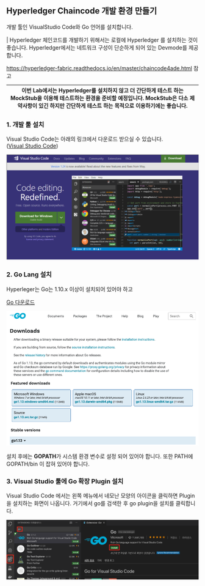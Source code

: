 ## Hyperledger Chaincode 개발 환경 만들기
개발 툴인 VisualStudio Code와 Go 언어를 설치합니다.

| Hyperledger 체인코드를 개발하기 위해서는 로컬에 Hyperledger 를 설치하는 것이 좋습니다. Hyperledger에서는 네트워크 구성이 단순하게 되어 있는 Devmode를 제공합니다.

https://hyperledger-fabric.readthedocs.io/en/master/chaincode4ade.html 참고

이번 Lab에서는 Hyperledger를 설치하지 않고 더 간단하게 테스트 하는 MockStub을 이용해 테스트하는 환경을 준비할 예정입니다. MockStub은 다소 제약사항이 있긴 하지만 간단하게 테스트 하는 목적으로 이용하기에는 좋습니다. |
| --- |

### 1. 개발 툴 설치
Visual Studio Code는 아래의 링크에서 다운로드 받으실 수 있습니다.<br>
([Visual Studio Code](https://code.visualstudio.com/))

![](images/vscode.png)

### 2. Go Lang 설치

Hyperleger는 Go는 1.10.x 이상이 설치되어 있어야 하고 

[Go 다운로드](https://golang.org/dl/)

![](images/go.png)

설치 후에는 <b>GOPATH</b>가 시스템 환경 변수로 설정 되어 있어야 합니다. 
또한 PATH에 GOPATH/bin 이 잡혀 있어야 합니다.

### 3. Visual Studio 툴에 Go 확장 Plugin 설치
Visual Studio Code 에서는 왼쪽 메뉴에서 네모난 모양의 아이콘을 클릭하면 Plugin을 설치하는 화면이 나옵니다.
거기에서 go를 검색한 후 go plugin을 설치를 클릭합니다.

![](images/go_plugin.png)